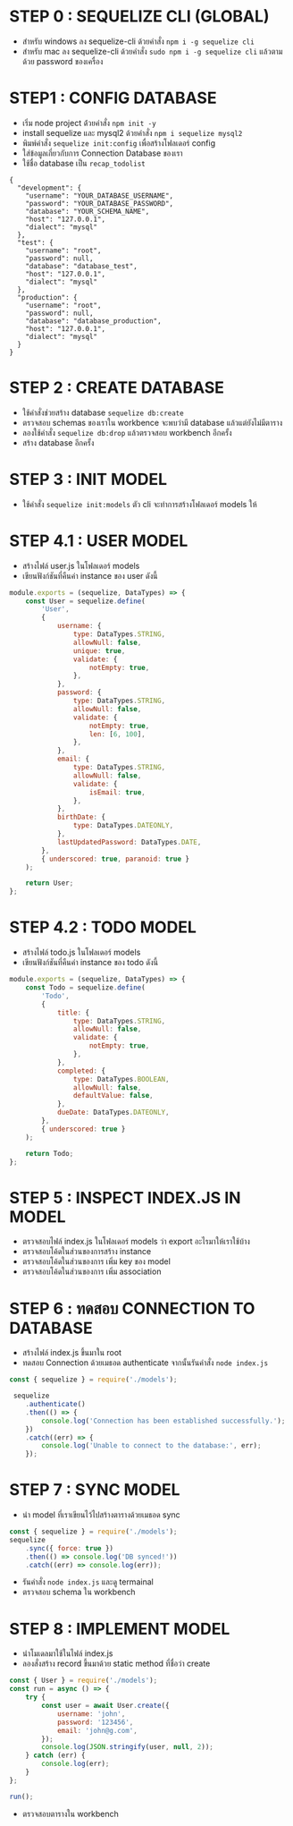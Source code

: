 # STEP 0 : SEQUELIZE CLI (GLOBAL)

-   สำหรับ windows ลง sequelize-cli ด้วยคำสั่ง `npm i -g sequelize cli`
-   สำหรับ mac ลง sequelize-cli ด้วยคำสั่ง `sudo npm i -g sequelize cli` แล้วตามด้วย password ของเครื่อง

# STEP1 : CONFIG DATABASE

-   เริ่ม node project ด้่วยคำสั่ง `npm init -y`
-   install sequelize และ mysql2 ด้วยคำสั่ง `npm i sequelize mysql2`
-   พิมพ์คำสั่ง `sequelize init:config` เพื่อสร้างโฟลเดอร์ config
-   ใส่ข้อมูลเกี่ยวกับการ Connection Database ของเรา
-   ใช้ชื่อ database เป็น `recap_todolist`

```
{
  "development": {
    "username": "YOUR_DATABASE_USERNAME",
    "password": "YOUR_DATABASE_PASSWORD",
    "database": "YOUR_SCHEMA_NAME",
    "host": "127.0.0.1",
    "dialect": "mysql"
  },
  "test": {
    "username": "root",
    "password": null,
    "database": "database_test",
    "host": "127.0.0.1",
    "dialect": "mysql"
  },
  "production": {
    "username": "root",
    "password": null,
    "database": "database_production",
    "host": "127.0.0.1",
    "dialect": "mysql"
  }
}

```

# STEP 2 : CREATE DATABASE

-   ใช้คำสั่งช่วยสร้าง database `sequelize db:create`
-   ตรวจสอบ schemas ของเราใน workbence จะพบว่ามี database แล้วแต่ยังไม่มีตาราง
-   ลองใช้คำสั่ง `sequelize db:drop` แล้วตรวจสอบ workbench อีกครั้ง
-   สร้าง database อีกครั้ง

# STEP 3 : INIT MODEL

-   ใช้คำสั่ง `sequelize init:models` ตัว cli จะทำการสร้างโฟลเดอร์ models ให้

# STEP 4.1 : USER MODEL

-   สร้างไฟล์ user.js ในโฟลเดอร์ models
-   เขียนฟังก์ชันที่คืนค่า instance ของ user ดังนี้

```js
module.exports = (sequelize, DataTypes) => {
	const User = sequelize.define(
		'User',
		{
			username: {
				type: DataTypes.STRING,
				allowNull: false,
				unique: true,
				validate: {
					notEmpty: true,
				},
			},
			password: {
				type: DataTypes.STRING,
				allowNull: false,
				validate: {
					notEmpty: true,
					len: [6, 100],
				},
			},
			email: {
				type: DataTypes.STRING,
				allowNull: false,
				validate: {
					isEmail: true,
				},
			},
			birthDate: {
				type: DataTypes.DATEONLY,
			},
			lastUpdatedPassword: DataTypes.DATE,
		},
		{ underscored: true, paranoid: true }
	);

	return User;
};
```

# STEP 4.2 : TODO MODEL

-   สร้างไฟล์ todo.js ในโฟลเดอร์ models
-   เขียนฟังก์ชันที่คืนค่า instance ของ todo ดังนี้

```js
module.exports = (sequelize, DataTypes) => {
	const Todo = sequelize.define(
		'Todo',
		{
			title: {
				type: DataTypes.STRING,
				allowNull: false,
				validate: {
					notEmpty: true,
				},
			},
			completed: {
				type: DataTypes.BOOLEAN,
				allowNull: false,
				defaultValue: false,
			},
			dueDate: DataTypes.DATEONLY,
		},
		{ underscored: true }
	);

	return Todo;
};
```

# STEP 5 : INSPECT INDEX.JS IN MODEL

-   ตรวจสอบไฟล์ index.js ในโฟลเดอร์ models ว่า export อะไรมาให้เราใช้บ้าง
-   ตรวจสอบโค้ดในส่วนของการสร้าง instance
-   ตรวจสอบโค้ดในส่วนของการ เพิ่ม key ของ model
-   ตรวจสอบโค้ดในส่วนของการ เพิ่ม association

# STEP 6 : ทดสอบ CONNECTION TO DATABASE

-   สร้างไฟล์ index.js ขึ้นมาใน root
-   ทดสอบ Connection ด้วยเมธอด authenticate จากนั้นรันคำสั่ง `node index.js`

```js
const { sequelize } = require('./models');

 sequelize
	.authenticate()
	.then(() => {
		console.log('Connection has been established successfully.');
	})
	.catch((err) => {
		console.log('Unable to connect to the database:', err);
	});
```

# STEP 7 : SYNC MODEL

-   นำ model ที่เราเขียนไว้ไปสร้างตารางด้วยเมธอด sync

```js
const { sequelize } = require('./models');
sequelize
	.sync({ force: true })
	.then(() => console.log('DB synced!'))
	.catch((err) => console.log(err));
```

-   รันคำสั่ง `node index.js` และดู termainal
-   ตรวจสอบ schema ใน workbench

# STEP 8 : IMPLEMENT MODEL

-   นำโมเดลมาใช้ในไฟล์ index.js
-   ลองสั่งสร้าง record ขึ้นมาด้วย static method ที่ชื่อว่า create

```js
const { User } = require('./models');
const run = async () => {
	try {
		const user = await User.create({
			username: 'john',
			password: '123456',
			email: 'john@g.com',
		});
		console.log(JSON.stringify(user, null, 2));
	} catch (err) {
		console.log(err);
	}
};

run();
```

-   ตรวจสอบตารางใน workbench
